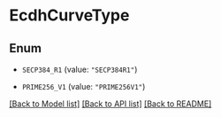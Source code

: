 # EcdhCurveType

## Enum


* `SECP384_R1` (value: `"SECP384R1"`)

* `PRIME256_V1` (value: `"PRIME256V1"`)


[[Back to Model list]](../README.md#documentation-for-models) [[Back to API list]](../README.md#documentation-for-api-endpoints) [[Back to README]](../README.md)


